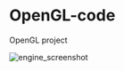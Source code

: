 # OpenGL-code
OpenGL project

![engine_screenshot](https://user-images.githubusercontent.com/31830553/48665055-887b7e00-eaa8-11e8-9595-11cd9df55f6d.png)
